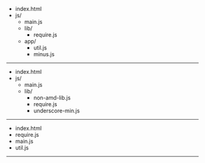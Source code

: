 - index.html
- js/
  - main.js
  - lib/
    - require.js
  - app/
    - util.js
    - minus.js
 
---

- index.html
- js/
  - main.js
  - lib/
    - non-amd-lib.js
    - require.js
    - underscore-min.js

---

- index.html
- require.js
- main.js
- util.js

---







